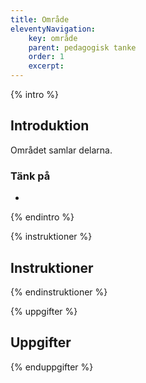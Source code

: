 ```yaml
---
title: Område
eleventyNavigation:
    key: område
    parent: pedagogisk tanke
    order: 1
    excerpt: 
---
```

{% intro %}

## Introduktion
Området samlar delarna.

### Tänk på
 -

{% endintro %}

{% instruktioner %}

## Instruktioner

{% endinstruktioner %}

{% uppgifter %}

## Uppgifter

{% enduppgifter %}